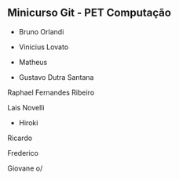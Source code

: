 Minicurso Git - PET Computação
--------------------------------

* Bruno Orlandi
* Vinicius Lovato
* Matheus 




* Gustavo Dutra Santana






Raphael Fernandes Ribeiro

Lais Novelli

* Hiroki

Ricardo




Frederico










Giovane o/
